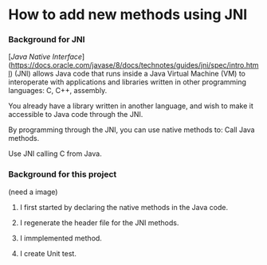 # How to add new methods using JNI

### Background for JNI

[*Java Native Interface*] (https://docs.oracle.com/javase/8/docs/technotes/guides/jni/spec/intro.html) (JNI) allows Java code that runs inside a Java Virtual Machine (VM)
to interoperate with applications and libraries written in other programming languages: C, 
C++, assembly.

You already have a library written in another language, and wish to make it accessible to Java code through the JNI.

By programming through the JNI, you can use native methods to:
Call Java methods.

Use JNI calling C from Java.


### Background for this project
(need a image)

1. I first started by declaring the native methods in the Java code.

2. I regenerate the header file for the JNI methods.

3. I immplemented method.

4. I create Unit test.
